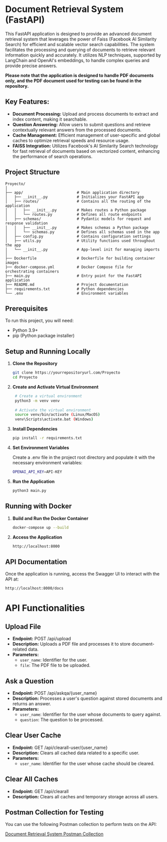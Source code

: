 # Document Retrieval System (FastAPI)

This FastAPI application is designed to provide an advanced document retrieval system that leverages the power of Faiss (Facebook AI Similarity Search) for efficient and scalable vector search capabilities. The system facilitates the processing and querying of documents to retrieve relevant information quickly and accurately. It utilizes NLP techniques, supported by LangChain and OpenAI's embeddings, to handle complex queries and provide precise answers.

**Please note that the application is designed to handle PDF documents only, and the PDF document used for testing can be found in the repository.**
## Key Features:

- **Document Processing:** Upload and process documents to extract and index content, making it searchable.
- **Question Answering:** Allow users to submit questions and retrieve contextually relevant answers from the processed documents.
- **Cache Management:** Efficient management of user-specific and global caches to optimize retrieval speeds and resource usage.
- **FAISS Integration:** Utilizes Facebook's AI Similarity Search technology for fast retrieval of documents based on vectorized content, enhancing the performance of search operations.

## Project Structure
    
    Proyecto/
    │
    ├── app/                        # Main application directory
    │   ├── __init__.py             # Initializes your FastAPI app
    │   ├── routes/                 # Contains all the routing of the application
    │   │   ├── __init__.py         # Makes routes a Python package
    │   │   └── routes.py           # Defines all route endpoints
    │   ├── schemas/                # Pydantic models for request and response validation
    │   │   ├── __init__.py         # Makes schemas a Python package
    │   │   └── schemas.py          # Defines all schemas used in the app
    │   ├── config.py               # Contains configuration settings
    │   ├── utils.py                # Utility functions used throughout the app
    │   └── __init__.py             # App-level init for managing imports
    │
    ├── Dockerfile                  # Dockerfile for building container images
    ├── docker-compose.yml          # Docker Compose file for orchestrating containers
    ├── main.py                     # Entry point for the FastAPI application
    ├── README.md                   # Project documentation
    ├── requirements.txt            # Python dependencies
    └── .env                        # Environment variables 

## Prerequisites

To run this project, you will need:
- Python 3.9+
- pip (Python package installer)

## Setup and Running Locally

1. **Clone the Repository**
   ```bash
   git clone https://yourrepositoryurl.com/Proyecto
   cd Proyecto

2. **Create and Activate Virtual Environment**
   ```bash
    # Create a virtual environment
    python3 -m venv venv
    
    # Activate the virtual environment
    source venv/bin/activate (Linux/MacOS)
    venv\Scripts\activate.bat (Windows)
   
2. **Install Dependencies**
      ```bash
   pip install -r requirements.txt

3. **Set Environment Variables**

    Create a .env file in the project root directory and populate it with the necessary environment variables:
      ```bash
    OPENAI_API_KEY=API-KEY

4. **Run the Application**
     ```bash
    python3 main.py

## Running with Docker

1. **Build and Run the Docker Container**
   ```bash
   docker-compose up --build
   
2. **Access the Application**
      ```bash
   http://localhost:8000


## API Documentation

Once the application is running, access the Swagger UI to interact with the API at:

    http://localhost:8000/docs

# API Functionalities

## Upload File
- **Endpoint:** POST /api/upload
- **Description:** Uploads a PDF file and processes it to store document-related data.
- **Parameters:**
  - `user_name`: Identifier for the user.
  - `file`: The PDF file to be uploaded.

## Ask a Question
- **Endpoint:** POST /api/askqa/{user_name}
- **Description:** Processes a user's question against stored documents and returns an answer.
- **Parameters:**
  - `user_name`: Identifier for the user whose documents to query against.
  - `question`: The question to be processed.

## Clear User Cache
- **Endpoint:** GET /api/clearall-user/{user_name}
- **Description:** Clears all cached data related to a specific user.
- **Parameters:**
  - `user_name`: Identifier for the user whose cache should be cleared.

## Clear All Caches
- **Endpoint:** GET /api/clearall
- **Description:** Clears all caches and temporary storage across all users.


## Postman Collection for Testing

You can use the following Postman collection to perform tests on the API:

[Document Retrieval System Postman Collection](https://www.postman.com/arturolinares26/workspace/pi-reto-ai/collection/34720329-35fac8f7-becb-4a89-8b92-01253a86574f?action=share&creator=34720329&active-environment=34720329-6cecd0b4-9213-47a2-a348-3ebdf8e13f6b)
